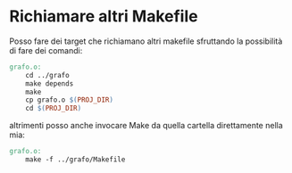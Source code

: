# Richiamare altri Makefile

Posso fare dei target che richiamano altri makefile sfruttando la possibilità
di fare dei comandi:

```Makefile
grafo.o:
	cd ../grafo
	make depends
    make
    cp grafo.o $(PROJ_DIR)
    cd $(PROJ_DIR)
```

altrimenti posso anche invocare Make da quella cartella direttamente nella mia:

```Makefile
grafo.o:
    make -f ../grafo/Makefile
```
